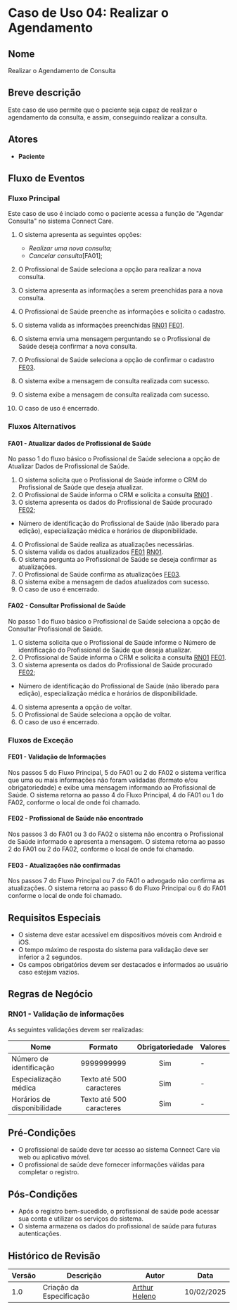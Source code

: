 
# Caso de Uso 04: Realizar o Agendamento

## Nome
Realizar o Agendamento de Consulta

## Breve descrição
Este caso de uso permite que o paciente seja capaz de realizar o agendamento da consulta, e assim, conseguindo realizar a consulta.

## Atores
- **Paciente**

## Fluxo de Eventos

### Fluxo Principal
Este caso de uso é inciado como o paciente acessa a função de "Agendar Consulta" no sistema Connect Care.

1. O sistema apresenta as seguintes opções:

    - *Realizar uma nova consulta*;
    - *Cancelar consulta*[FA01];

2. O Profissional de Saúde seleciona a opção para realizar a nova consulta.
3. O sistema apresenta as informações a serem preenchidas para a nova consulta.
4. O Profissional de Saúde preenche as informações e solicita o cadastro.
5. O sistema valida as informações preenchidas [RN01](#rn01-validacao-de-informacoes) [FE01](#fe01-validacao-de-informacoes).
6. O sistema envia uma mensagem perguntando se o Profissional de Saúde deseja confirmar a nova consulta.
7. O Profissional de Saúde seleciona a opção de confirmar o cadastro [FE03](#fe03-atualizacoes-nao-confirmadas).
8. O sistema exibe a mensagem de consulta realizada com sucesso.
9. O sistema exibe a mensagem de consulta realizada com sucesso.
9. O caso de uso é encerrado.

### Fluxos Alternativos

#### FA01 - Atualizar dados de Profissional de Saúde

No passo 1 do fluxo básico o Profissional de Saúde seleciona a opção de Atualizar Dados de Profissional de Saúde.

1. O sistema solicita que o Profissional de Saúde informe o CRM do Profissional de Saúde que deseja atualizar.
2. O Profissional de Saúde informa o CRM e solicita a consulta [RN01](#rn01-validacao-de-informacoes) .
3. O sistema apresenta os dados do Profissional de Saúde procurado [FE02](#fe02-profissional-de-saude-nao-encontrado);
- Número de identificação do Profissional de Saúde (não liberado para edição), especialização médica e horários de disponibilidade.
4. O Profissional de Saúde realiza as atualizações necessárias.
5. O sistema valida os dados atualizados [FE01](#fe01-validacao-de-informacoes) [RN01](#rn01-validacao-de-informacoes).
6. O sistema pergunta ao Profissional de Saúde se deseja confirmar as atualizações.
7. O Profissional de Saúde confirma as atualizações [FE03](#fe03-atualizacoes-nao-confirmadas).
8. O sistema exibe a mensagem de dados atualizados com sucesso.
9. O caso de uso é encerrado.

#### FA02 - Consultar Profissional de Saúde

No passo 1 do fluxo básico o Profissional de Saúde seleciona a opção de Consultar Profissional de Saúde.

1. O sistema solicita que o Profissional de Saúde informe o Número de identificação do Profissional de Saúde que deseja atualizar.
2. O Profissional de Saúde informa o CRM e solicita a consulta [RN01](#rn01-validacao-de-informacoes) [FE01](#fe01-validacao-de-informacoes).
3. O sistema apresenta os dados do Profissional de Saúde procurado [FE02](#fe02-profissional-de-saude-nao-encontrado);
- Número de identificação do Profissional de Saúde (não liberado para edição), especialização médica e horários de disponibilidade.
4. O sistema apresenta a opção de voltar.
5. O Profissional de Saúde seleciona a opção de voltar.
6. O caso de uso é encerrado.

### Fluxos de Exceção

#### FE01 - Validação de Informações

Nos passos 5 do Fluxo Principal, 5 do FA01 ou 2 do FA02 o sistema verifica que uma ou mais informações não foram validadas (formato e/ou obrigatoriedade) e exibe uma mensagem informando ao Profissional de Saúde. O sistema retorna ao passo 4 do Fluxo Principal, 4 do FA01 ou 1 do FA02, conforme o local de onde foi chamado.

#### FE02 - Profissional de Saúde não encontrado

Nos passos 3 do FA01 ou 3 do FA02 o sistema não encontra o Profissional de Saúde informado e apresenta a mensagem. O sistema  retorna ao passo 2 do FA01 ou 2 do FA02, conforme o local de onde foi chamado.

#### FE03 - Atualizações não confirmadas

Nos passos 7 do Fluxo Principal ou 7 do FA01 o advogado não confirma as atualizações. O sistema retorna ao passo 6 do Fluxo Principal ou 6 do FA01 conforme o local de onde foi chamado.

## Requisitos Especiais

- O sistema deve estar acessível em dispositivos móveis com Android e iOS.
- O tempo máximo de resposta do sistema para validação deve ser inferior a 2 segundos.
- Os campos obrigatórios devem ser destacados e informados ao usuário caso estejam vazios.

## Regras de Negócio

### RN01 - Validação de informações
As seguintes validações devem ser realizadas:

| Nome                        |         Formato         | Obrigatoriedade | Valores |
|-----------------------------|:----------------------:|:--------------:|:--------|
| Número de identificação     |      9999999999       |       Sim      | -       |
| Especialização médica       | Texto até 500 caracteres |       Sim      | -       |
| Horários de disponibilidade | Texto até 500 caracteres |       Sim      | -       |



## Pré-Condições

- O profissional de saúde deve ter acesso ao sistema Connect Care via web ou aplicativo móvel.
- O profissional de saúde deve fornecer informações válidas para completar o registro.

## Pós-Condições

- Após o registro bem-sucedido, o profissional de saúde pode acessar sua conta e utilizar os serviços do sistema.
- O sistema armazena os dados do profissional de saúde para futuras autenticações.

## Histórico de Revisão

| Versão | Descrição | Autor | Data |
| ------ | ------------------------------------------------------------------- | ------------ |---------- |
| 1.0 | Criação da Especificação | [Arthur Heleno](http://github.com/arthur-heleno) | 10/02/2025 |